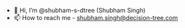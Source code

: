 - 👋 Hi, I’m @shubham-s-dtree (Shubham Singh)
- 📫 How to reach me - shubham.singh@decision-tree.com

<!---
shubham-s-dtree/shubham-s-dtree is a ✨ special ✨ repository because its `README.md` (this file) appears on your GitHub profile.
You can click the Preview link to take a look at your changes.
--->
